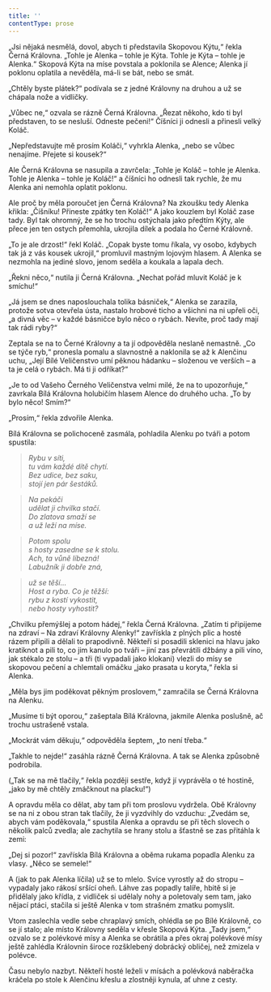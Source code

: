```yaml
---
title: ''
contentType: prose
---
```


„Jsi nějaká nesmělá, dovol, abych ti představila Skopovou Kýtu,“ řekla Černá Královna. „Tohle je Alenka – tohle je Kýta. Tohle je Kýta – tohle je Alenka.“ Skopová Kýta na míse povstala a poklonila se Alence; Alenka jí poklonu oplatila a nevěděla, má-li se bát, nebo se smát.

„Chtěly byste plátek?“ podívala se z jedné Královny na druhou a už se chápala nože a vidličky.

„Vůbec ne,“ ozvala se rázně Černá Královna. „Řezat někoho, kdo ti byl představen, to se nesluší. Odneste pečeni!“ Číšníci ji odnesli a přinesli velký Koláč.

„Nepředstavujte mě prosím Koláči,“ vyhrkla Alenka, „nebo se vůbec nenajíme. Přejete si kousek?“

Ale Černá Královna se nasupila a zavrčela: „Tohle je Koláč – tohle je Alenka. Tohle je Alenka – tohle je Koláč!“ a číšníci ho odnesli tak rychle, že mu Alenka ani nemohla oplatit poklonu.

Ale proč by měla poroučet jen Černá Královna? Na zkoušku tedy Alenka křikla: „Číšníku! Přineste zpátky ten Koláč!“ A jako kouzlem byl Koláč zase tady. Byl tak ohromný, že se ho trochu ostýchala jako předtím Kýty, ale přece jen ten ostych přemohla, ukrojila dílek a podala ho Černé Královně.

„To je ale drzost!“ řekl Koláč. „Copak byste tomu říkala, vy osobo, kdybych tak já z vás kousek ukrojil,“ promluvil mastným lojovým hlasem. A Alenka se nezmohla na jediné slovo, jenom seděla a koukala a lapala dech.

„Řekni něco,“ nutila ji Černá Královna. „Nechat pořád mluvit Koláč je k smíchu!“

„Já jsem se dnes naposlouchala tolika básniček,“ Alenka se zarazila, protože sotva otevřela ústa, nastalo hrobové ticho a všichni na ni upřeli oči, „a divná věc – v každé básničce bylo něco o rybách. Nevíte, proč tady mají tak rádi ryby?“

Zeptala se na to Černé Královny a ta jí odpověděla neslaně nemastně. „Co se týče ryb,“ pronesla pomalu a slavnostně a naklonila se až k Alenčinu uchu, „Její Bílé Veličenstvo umí pěknou hádanku – složenou ve verších – a ta je celá o rybách. Má ti ji odříkat?“

„Je to od Vašeho Černého Veličenstva velmi milé, že na to upozorňuje,“ zavrkala Bílá Královna holubičím hlasem Alence do druhého ucha. „To by bylo něco! Smím?“

„Prosím,“ řekla zdvořile Alenka.

Bílá Královna se polichoceně zasmála, pohladila Alenku po tváři a potom spustila:

> _Rybu v síti,  
> tu vám každé dítě chytí.  
> Bez udice, bez saku,  
> stojí jen pár šestáků._

> _Na pekáči  
> udělat ji chvilka stačí.  
> Do zlatova smaží se  
> a už leží na míse._

> _Potom spolu  
> s hosty zasedne se k stolu.  
> Ach, ta vůně líbezná!  
> Labužník ji dobře zná,_

> _už se těší…  
> Host a ryba. Co je těžší:  
> rybu z kostí vykostit,  
> nebo hosty vyhostit?_

„Chvilku přemýšlej a potom hádej,“ řekla Černá Královna. „Zatím ti připijeme na zdraví – Na zdraví Královny Alenky!“ zavřískla z plných plic a hosté rázem připili a dělali to prapodivně. Někteří si posadili sklenici na hlavu jako kratiknot a pili to, co jim kanulo po tváři – jiní zas převrátili džbány a pili víno, jak stékalo ze stolu – a tři (ti vypadali jako klokani) vlezli do mísy se skopovou pečení a chlemtali omáčku „jako prasata u koryta,“ řekla si Alenka.

„Měla bys jim poděkovat pěkným proslovem,“ zamračila se Černá Královna na Alenku.

„Musíme ti být oporou,“ zašeptala Bílá Královna, jakmile Alenka poslušně, ač trochu ustrašeně vstala.

„Mockrát vám děkuju,“ odpověděla šeptem, „to není třeba.“

„Takhle to nejde!“ zasáhla rázně Černá Královna. A tak se Alenka způsobně podrobila.

(„Tak se na mě tlačily,“ řekla později sestře, když jí vyprávěla o té hostině, „jako by mě chtěly zmáčknout na placku!“)

A opravdu měla co dělat, aby tam při tom proslovu vydržela. Obě Královny se na ni z obou stran tak tlačily, že ji vyzdvihly do vzduchu: „Zvedám se, abych vám poděkovala,“ spustila Alenka a opravdu se při těch slovech o několik palců zvedla; ale zachytila se hrany stolu a šťastně se zas přitáhla k zemi:

„Dej si pozor!“ zavřískla Bílá Královna a oběma rukama popadla Alenku za vlasy. „Něco se semele!“

A (jak to pak Alenka líčila) už se to mlelo. Svíce vyrostly až do stropu – vypadaly jako rákosí sršící oheň. Láhve zas popadly talíře, hbitě si je přidělaly jako křídla, z vidliček si udělaly nohy a poletovaly sem tam, jako nějací ptáci, stačila si ještě Alenka v tom strašném zmatku pomyslit.

Vtom zaslechla vedle sebe chraplavý smích, ohlédla se po Bílé Královně, co se jí stalo; ale místo Královny seděla v křesle Skopová Kýta. „Tady jsem,“ ozvalo se z polévkové mísy a Alenka se obrátila a přes okraj polévkové mísy ještě zahlédla Královnin široce rozšklebený dobrácký obličej, než zmizela v polévce.

Času nebylo nazbyt. Někteří hosté leželi v mísách a polévková naběračka kráčela po stole k Alenčinu křeslu a zlostněji kynula, ať uhne z cesty.
